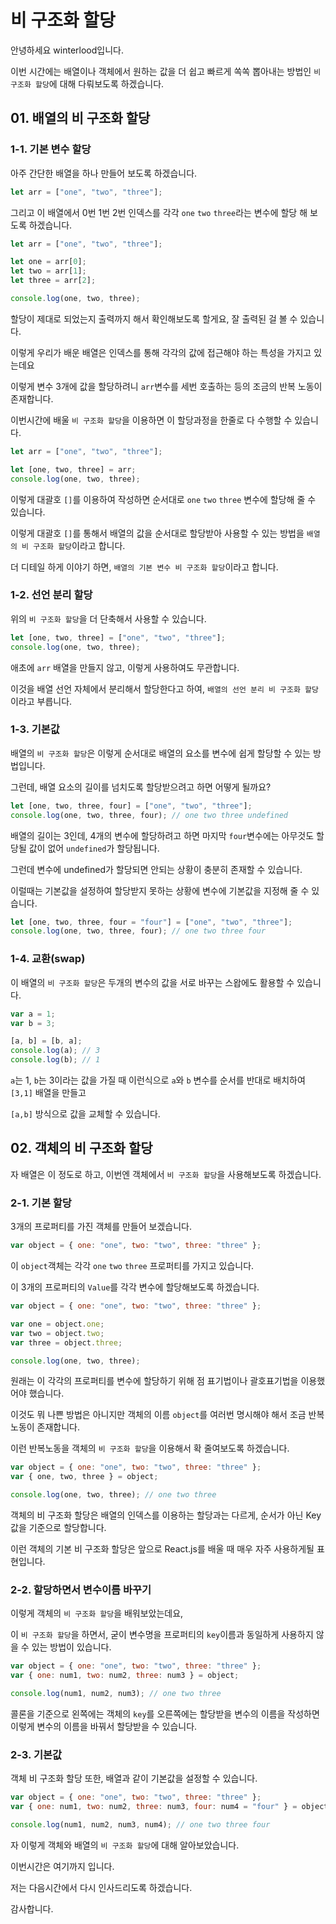 # 비 구조화 할당

안녕하세요 winterlood입니다.

이번 시간에는 배열이나 객체에서 원하는 값을 더 쉽고 빠르게 쏙쏙 뽑아내는 방법인 `비 구조화 할당`에 대해 다뤄보도록 하겠습니다.

## 01. 배열의 비 구조화 할당

### 1-1. 기본 변수 할당

아주 간단한 배열을 하나 만들어 보도록 하겠습니다.

```javascript
let arr = ["one", "two", "three"];
```

그리고 이 배열에서 0번 1번 2번 인덱스를 각각 `one` `two` `three`라는 변수에 할당 해 보도록 하겠습니다.

```javascript
let arr = ["one", "two", "three"];

let one = arr[0];
let two = arr[1];
let three = arr[2];

console.log(one, two, three);
```

할당이 제대로 되었는지 출력까지 해서 확인해보도록 할게요, 잘 출력된 걸 볼 수 있습니다.

이렇게 우리가 배운 배열은 인덱스를 통해 각각의 값에 접근해야 하는 특성을 가지고 있는데요

이렇게 변수 3개에 값을 할당하려니 `arr`변수를 세번 호출하는 등의 조금의 반복 노동이 존재합니다.

이번시간에 배울 `비 구조화 할당`을 이용하면 이 할당과정을 한줄로 다 수행할 수 있습니다.

```javascript
let arr = ["one", "two", "three"];

let [one, two, three] = arr;
console.log(one, two, three);
```

이렇게 대괄호 `[]`를 이용하여 작성하면 순서대로 `one` `two` `three` 변수에 할당해 줄 수 있습니다.

이렇게 대괄호 `[]`를 통해서 배열의 값을 순서대로 할당받아 사용할 수 있는 방법을 `배열의 비 구조화 할당`이라고 합니다.

더 디테일 하게 이야기 하면, `배열의 기본 변수 비 구조화 할당`이라고 합니다.

### 1-2. 선언 분리 할당

위의 `비 구조화 할당`을 더 단축해서 사용할 수 있습니다.

```javascript
let [one, two, three] = ["one", "two", "three"];
console.log(one, two, three);
```

애초에 `arr` 배열을 만들지 않고, 이렇게 사용하여도 무관합니다.

이것을 배열 선언 자체에서 분리해서 할당한다고 하여, `배열의 선언 분리 비 구조화 할당`이라고 부릅니다.

### 1-3. 기본값

배열의 `비 구조화 할당`은 이렇게 순서대로 배열의 요소를 변수에 쉽게 할당할 수 있는 방법입니다.

그런데, 배열 요소의 길이를 넘치도록 할당받으려고 하면 어떻게 될까요?

```javascript
let [one, two, three, four] = ["one", "two", "three"];
console.log(one, two, three, four); // one two three undefined
```

배열의 길이는 3인데, 4개의 변수에 할당하려고 하면 마지막 `four`변수에는 아무것도 할당될 값이 없어 `undefined`가 할당됩니다.

그런데 변수에 undefined가 할당되면 안되는 상황이 충분히 존재할 수 있습니다.

이럴때는 기본값을 설정하여 할당받지 못하는 상황에 변수에 기본값을 지정해 줄 수 있습니다.

```javascript
let [one, two, three, four = "four"] = ["one", "two", "three"];
console.log(one, two, three, four); // one two three four
```

### 1-4. 교환(swap)

이 배열의 `비 구조화 할당`은 두개의 변수의 값을 서로 바꾸는 스왑에도 활용할 수 있습니다.

```javascript
var a = 1;
var b = 3;

[a, b] = [b, a];
console.log(a); // 3
console.log(b); // 1
```

`a`는 1, `b`는 3이라는 값을 가질 때 이런식으로 `a`와 `b` 변수를 순서를 반대로 배치하여 `[3,1]` 배열을 만들고

`[a,b]` 방식으로 값을 교체할 수 있습니다.

## 02. 객체의 비 구조화 할당

자 배열은 이 정도로 하고, 이번엔 객체에서 `비 구조화 할당`을 사용해보도록 하겠습니다.

### 2-1. 기본 할당

3개의 프로퍼티를 가진 객체를 만들어 보겠습니다.

```javascript
var object = { one: "one", two: "two", three: "three" };
```

이 `object`객체는 각각 `one` `two` `three` 프로퍼티를 가지고 있습니다.

이 3개의 프로퍼티의 `Value`를 각각 변수에 할당해보도록 하겠습니다.

```javascript
var object = { one: "one", two: "two", three: "three" };

var one = object.one;
var two = object.two;
var three = object.three;

console.log(one, two, three);
```

원래는 이 각각의 프로퍼티를 변수에 할당하기 위해 점 표기법이나 괄호표기법을 이용했어야 했습니다.

이것도 뭐 나쁜 방법은 아니지만 객체의 이름 `object`를 여러번 명시해야 해서 조금 반복노동이 존재합니다.

이런 반복노동을 객체의 `비 구조화 할당`을 이용해서 확 줄여보도록 하겠습니다.

```javascript
var object = { one: "one", two: "two", three: "three" };
var { one, two, three } = object;

console.log(one, two, three); // one two three
```

객체의 비 구조화 할당은 배열의 인덱스를 이용하는 할당과는 다르게, 순서가 아닌 Key값을 기준으로 할당합니다.

이런 객체의 기본 비 구조화 할당은 앞으로 React.js를 배울 때 매우 자주 사용하게될 표현입니다.

### 2-2. 할당하면서 변수이름 바꾸기

이렇게 객체의 `비 구조화 할당`을 배워보았는데요,

이 `비 구조화 할당`을 하면서, 굳이 변수명을 프로퍼티의 `key`이름과 동일하게 사용하지 않을 수 있는 방법이 있습니다.

```javascript
var object = { one: "one", two: "two", three: "three" };
var { one: num1, two: num2, three: num3 } = object;

console.log(num1, num2, num3); // one two three
```

콜론을 기준으로 왼쪽에는 객체의 `key`를 오른쪽에는 할당받을 변수의 이름을 작성하면 이렇게 변수의 이름을 바꿔서 할당받을 수 있습니다.

### 2-3. 기본값

객체 비 구조화 할당 또한, 배열과 같이 기본값을 설정할 수 있습니다.

```javascript
var object = { one: "one", two: "two", three: "three" };
var { one: num1, two: num2, three: num3, four: num4 = "four" } = object;

console.log(num1, num2, num3, num4); // one two three four
```

자 이렇게 객체와 배열의 `비 구조화 할당`에 대해 알아보았습니다.

이번시간은 여기까지 입니다.

저는 다음시간에서 다시 인사드리도록 하겠습니다.

감사합니다.
